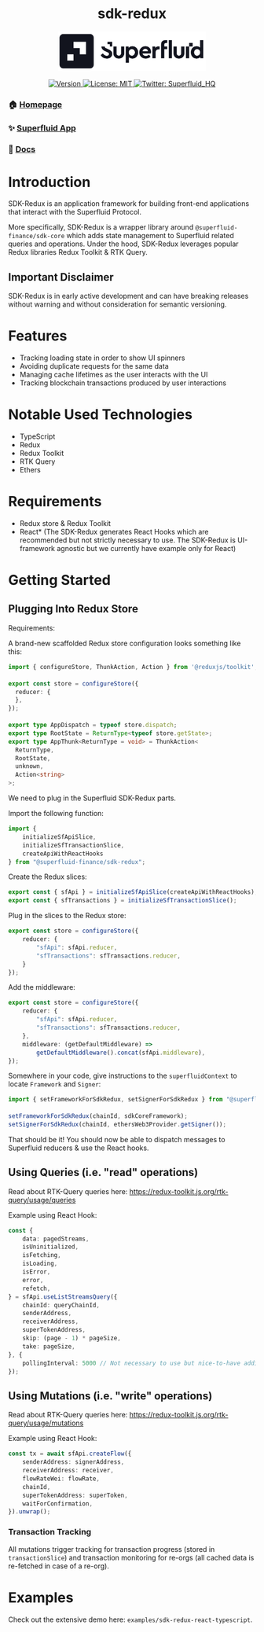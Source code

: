 <h1 align="center">sdk-redux</h1>
<div align="center">
<img  width="300" padding="0 0 10px" alt="Superfluid logo" src="/sf-logo.png" />
<p>
  <a href="https://www.npmjs.com/package/@superfluid-finance/sdk-redux" target="_blank">
    <img alt="Version" src="https://img.shields.io/npm/v/@superfluid-finance/sdk-redux.svg">
  </a>
  <a href="#" target="_blank">
    <img alt="License: MIT" src="https://img.shields.io/badge/License-MIT-yellow.svg" />
  </a>
  <a href="https://twitter.com/Superfluid_HQ/" target="blank">
    <img alt="Twitter: Superfluid_HQ" src="https://img.shields.io/twitter/follow/Superfluid_HQ.svg?style=social" />
  </a>
</p>
</div>

### 🏠 [Homepage](https://superfluid.finance)

### ✨ [Superfluid App](https://app.superfluid.finance/)

### 📖 [Docs](https://docs.superfluid.finance)

# Introduction
SDK-Redux is an application framework for building front-end applications that interact with the Superfluid Protocol.

More specifically, SDK-Redux is a wrapper library around `@superfluid-finance/sdk-core` which adds state management to Superfluid related queries and operations.
Under the hood, SDK-Redux leverages popular Redux libraries Redux Toolkit & RTK Query.

## Important Disclaimer
SDK-Redux is in early active development and can have breaking releases without warning and without consideration for semantic versioning.

# Features
* Tracking loading state in order to show UI spinners
* Avoiding duplicate requests for the same data
* Managing cache lifetimes as the user interacts with the UI
* Tracking blockchain transactions produced by user interactions

# Notable Used Technologies
* TypeScript
* Redux
* Redux Toolkit
* RTK Query
* Ethers

# Requirements
* Redux store & Redux Toolkit
* React* (The SDK-Redux generates React Hooks which are recommended but not strictly necessary to use. The SDK-Redux is UI-framework agnostic but we currently have example only for React)

# Getting Started
## Plugging Into Redux Store
Requirements:

A brand-new scaffolded Redux store configuration looks something like this:
```ts
import { configureStore, ThunkAction, Action } from '@reduxjs/toolkit';

export const store = configureStore({
  reducer: {
  },
});

export type AppDispatch = typeof store.dispatch;
export type RootState = ReturnType<typeof store.getState>;
export type AppThunk<ReturnType = void> = ThunkAction<
  ReturnType,
  RootState,
  unknown,
  Action<string>
>;
```

We need to plug in the Superfluid SDK-Redux parts.

Import the following function:
```ts
import {
    initializeSfApiSlice,
    initializeSfTransactionSlice,
    createApiWithReactHooks
} from "@superfluid-finance/sdk-redux";
```

Create the Redux slices:
```ts
export const { sfApi } = initializeSfApiSlice(createApiWithReactHooks);
export const { sfTransactions } = initializeSfTransactionSlice();
```

Plug in the slices to the Redux store:
```ts
export const store = configureStore({
    reducer: {
        "sfApi": sfApi.reducer,
        "sfTransactions": sfTransactions.reducer,
    }
});
```

Add the middleware:
```ts
export const store = configureStore({
    reducer: {
        "sfApi": sfApi.reducer,
        "sfTransactions": sfTransactions.reducer,
    },
    middleware: (getDefaultMiddleware) =>
        getDefaultMiddleware().concat(sfApi.middleware),
});
```

Somewhere in your code, give instructions to the `superfluidContext` to locate `Framework` and `Signer`:
```ts
import { setFrameworkForSdkRedux, setSignerForSdkRedux } from "@superfluid-finance/sdk-redux";

setFrameworkForSdkRedux(chainId, sdkCoreFramework);
setSignerForSdkRedux(chainId, ethersWeb3Provider.getSigner());
```

That should be it! You should now be able to dispatch messages to Superfluid reducers & use the React hooks.

## Using Queries (i.e. "read" operations)
Read about RTK-Query queries here: https://redux-toolkit.js.org/rtk-query/usage/queries

Example using React Hook:
```ts
const {
    data: pagedStreams,
    isUninitialized,
    isFetching,
    isLoading,
    isError,
    error,
    refetch,
} = sfApi.useListStreamsQuery({
    chainId: queryChainId,
    senderAddress,
    receiverAddress,
    superTokenAddress,
    skip: (page - 1) * pageSize,
    take: pageSize,
}, {
    pollingInterval: 5000 // Not necessary to use but nice-to-have additional option by RTK-Query.
});
```

## Using Mutations (i.e. "write" operations)
Read about RTK-Query queries here: https://redux-toolkit.js.org/rtk-query/usage/mutations

Example using React Hook:
```ts
const tx = await sfApi.createFlow({
    senderAddress: signerAddress,
    receiverAddress: receiver,
    flowRateWei: flowRate,
    chainId,
    superTokenAddress: superToken,
    waitForConfirmation,
}).unwrap();
```

### Transaction Tracking
All mutations trigger tracking for transaction progress (stored in `transactionSlice`) and transaction monitoring for re-orgs (all cached data is re-fetched in case of a re-org).

# Examples
Check out the extensive demo here: `examples/sdk-redux-react-typescript`.
